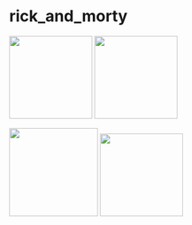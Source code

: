 # rick_and_morty

<img width=150 src='https://cdn.discordapp.com/attachments/826375565984137266/1179162391800455248/Screenshot_1701203880.png?ex=6578c78d&is=6566528d&hm=9f249c545515d76d0a2012605457a60d698237cbc7c57c0997fb79e4c556a882&'> <img width=150 src='https://media.discordapp.net/attachments/826375565984137266/1179162393415270460/Screenshot_1701204237.png?ex=6578c78e&is=6566528e&hm=1117207a00a95699b5217bf5997bc4d05b6704df534510b6271aeec709ef814d&=&format=webp&quality=lossless&width=308&height=668'>

<img width=160 src='https://media.discordapp.net/attachments/826375565984137266/1179162392706437251/Screenshot_1701204199.png?ex=6578c78e&is=6566528e&hm=e800914b8cad9b347ef5bdd164351f9c017e7b5c9ff176a854ed038bd4c4ae02&=&format=webp&quality=lossless&width=308&height=668'> <img width=150 src='https://media.discordapp.net/attachments/826375565984137266/1179162394350592111/Screenshot_1701204274.pngex=6578c78e&is=6566528e&hm=cff8f7e2e8488535548ef469ce76259f6e64de8c110ed8834597bd8bbe75cbb1&=&format=webp&quality=lossless&width=308&height=668'>
